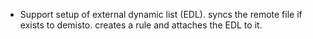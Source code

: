 - Support setup of external dynamic list (EDL). syncs the remote file if exists to demisto. creates a rule and attaches the EDL to it. 

